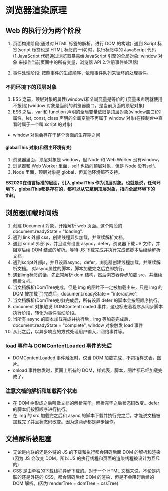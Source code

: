 # 浏览器渲染原理

## Web 的执行分为两个阶段

1. 页面构建阶段(通过对 HTML 标签的解析，进行 DOM 的构建): 遇到 Script 标签(script 标签也是 HTML 标签的一种)时，执行标签中的 JavaScript 代码(1.JavaScript 代码通过浏览器暴露给JavaScript 引擎的全局对象: window 对象 来操作当前页面中的所有变量，浏览器 API 2.注册事件处理器)

2. 事件处理阶段: 按照事件的生成顺序，依赖事件队列来循环的处理事件。

### 不同环境下的顶层对象

1. ES5 之前，顶层对象的属性(window)和全局变量是等价的 (变量未声明就使用不报错)(window 对象是当前的浏览器窗口，是当前页面的顶层对象)
2. ES6 之后，var 和 function 声明的全局变量依旧是顶层对象(window窗口)的属性，let, const, class 声明的全局变量不再属于 window 对象(在控制台中查看时属于一个叫 script 的对象)

* window 对象会存在于整个页面的生存期之间

#### globalThis 对象(和宿主环境有关)

1. 浏览器里面，顶层对象是 window，但 Node 和 Web Worker 没有window。
2. 浏览器和 Web Worker 里面，self 也指向顶层对象，但是 Node 没有self。
3. Node 里面，顶层对象是 global，但其他环境都不支持。

**ES2020在语言标准的层面，引入 globalThis 作为顶层对象。也就是说，任何环境下，globalThis都是存在的，都可以从它拿到顶层对象，指向全局环境下的 this。**

## 浏览器加载时间线

1. 创建 Document 对象，开始解析 web 页面。这个阶段的 document.readyState  = "loading".
2. 遇到 link 外部 css，创建线程异步加载，并继续解析文档。
3. 遇到 script 外部 js，并且没有设置 async，defer，浏览器下载 JS 文件，并阻塞后续 DOM 结点的解析。等待 JS 下载完成并执行完成该脚本后继续解析文档。
4. 遇到script外部js，并且设置async，defer，浏览器创建线程加载，并继续解析文档。
对async属性的脚本，脚本加载完之后立即执行。
5. 遇到img标签的话，先正常解析 dom 结构，然后浏览器异步加载 src，并继续解析文档。
6. 当文档解析(DomTree完成，但是 img 的图片不一定被加载出来，只是 img 的 DOM 被加载了)完成后，document.readyState = "interactive".
7. 当文档解析(DomTree完成)完成后，所有设置 defer 的脚本会按照顺序执行。
8. document 对象触发 DOMContentLoaded 事件，这也标志着程序从同步脚本执行阶段，转化为事件驱动阶段。
9. 当所有 async 的脚本加载完成并执行后，img 等加载完成后，document.readyState = "complete", window 对象触发 load 事件
10. 从此之后，以异步响应的方式处理用户输入，网络事件等。

### load 事件与 DOMContentLoaded 事件的先后

* DOMContentLoaded 事件触发时，仅当 DOM 加载完成，不包括样式表，图片。
* onload 事件触发时，页面上所有的 DOM，样式表，脚本，图片都已经加载完成了。

### 注意文档的解析和加载两个状态

* 在 DOM 树形成之后叫做文档的解析完毕。解析完毕之后状态码改变。defer 的脚本们按照顺序进行执行。
* 在 img 的 src 加载完之后和 async 的脚本下载并执行完之后，才能说文档被加载完了并且状态码改变。因为这两步都是异步操作。

## 文档解析被阻塞

* 无论是内联的还是外链的 JS 的下载和执行都会阻碍后面 DOM 的解析和渲染(因为 JS 会改变 DOM，所以 JS 的执行线程和页面的渲染线程被设计为互斥的)
* CSS 是由单独的下载线程异步下载的。对于一个 HTML 文档来说，不论是内联的还是外链的 CSS，都会阻碍后续 DOM 的渲染，但是不会阻碍后续的 DOM 解析。(因为 renderTree = domTree + cssTree)
